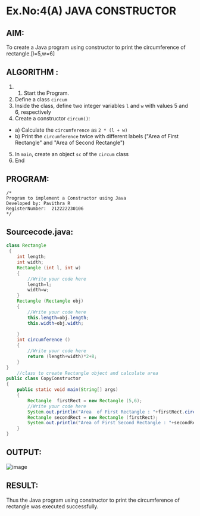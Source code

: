 # Ex.No:4(A)  JAVA CONSTRUCTOR
## AIM:
To create a Java program using constructor to print the circumference of rectangle.[l=5,w=6]

## ALGORITHM :
1.  1.	Start the Program.
2.	Define a class `circum`
3.	Inside the class, define two integer variables `l` and `w` with values 5 and 6, respectively
4.	Create a constructor `circum()`:
-	a) Calculate the `circumference` as `2 * (l + w)`
-	b) Print the `circumference` twice with different labels ("Area of First Rectangle" and "Area of Second Rectangle")
5.	In `main`, create an object `sc` of the `circum` class
6.	End





## PROGRAM:
 ```
/*
Program to implement a Constructor using Java
Developed by: Pavithra R
RegisterNumber:  212222230106
*/
```

## Sourcecode.java:

```java
class Rectangle 
 { 
    int length;
    int width;
    Rectangle (int l, int w) 
    {  
        //Write your code here
        length=l;
        width=w;
    } 
    Rectangle (Rectangle obj) 
    { 
        //Write your code here
        this.length=obj.length;
        this.width=obj.width;
        
    } 
    int circumference () 
    { 
        //Write your code here
        return (length+width)*2+8;
    } 
} 
    //class to create Rectangle object and calculate area 
public class CopyConstructor 
{ 
    public static void main(String[] args) 
    { 
        Rectangle  firstRect = new Rectangle (5,6); 
        //Write your code here
        System.out.println("Area  of First Rectangle : "+firstRect.circumference());
        Rectangle secondRect = new Rectangle (firstRect);
        System.out.println("Area of First Second Rectangle : "+secondRect.circumference());
    } 
}
```





## OUTPUT:
![image](https://github.com/user-attachments/assets/57e58344-f215-4235-b5d4-78c36f9c6a07)



## RESULT:
Thus the Java program using constructor to print the circumference of rectangle was executed successfully.
